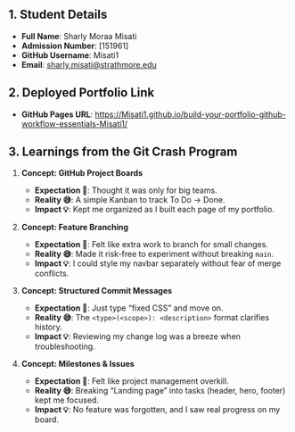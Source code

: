 ## 1. Student Details

- **Full Name**: Sharly Moraa Misati
- **Admission Number**: [151961]
- **GitHub Username**: Misati1
- **Email**: sharly.misati@strathmore.edu

## 2. Deployed Portfolio Link

- **GitHub Pages URL**: https://Misati1.github.io/build-your-portfolio-github-workflow-essentials-Misati1/

## 3. Learnings from the Git Crash Program

1. **Concept: GitHub Project Boards**  
   - **Expectation 👀**: Thought it was only for big teams.  
   - **Reality 😅**: A simple Kanban to track To Do → Done.  
   - **Impact 💡**: Kept me organized as I built each page of my portfolio.

2. **Concept: Feature Branching**  
   - **Expectation 👀**: Felt like extra work to branch for small changes.  
   - **Reality 😅**: Made it risk-free to experiment without breaking `main`.  
   - **Impact 💡**: I could style my navbar separately without fear of merge conflicts.

3. **Concept: Structured Commit Messages**  
   - **Expectation 👀**: Just type “fixed CSS” and move on.  
   - **Reality 😅**: The `<type>(<scope>): <description>` format clarifies history.  
   - **Impact 💡**: Reviewing my change log was a breeze when troubleshooting.

4. **Concept: Milestones & Issues**  
   - **Expectation 👀**: Felt like project management overkill.  
   - **Reality 😅**: Breaking “Landing page” into tasks (header, hero, footer) kept me focused.  
   - **Impact 💡**: No feature was forgotten, and I saw real progress on my board.
